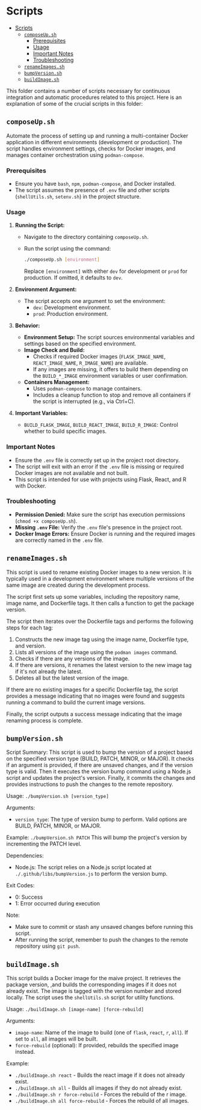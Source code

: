 # Scripts

- [Scripts](#scripts)
  - [`composeUp.sh`](#composeupsh)
    - [Prerequisites](#prerequisites)
    - [Usage](#usage)
    - [Important Notes](#important-notes)
    - [Troubleshooting](#troubleshooting)
  - [`renameImages.sh`](#renameimagessh)
  - [`bumpVersion.sh`](#bumpversionsh)
  - [`buildImage.sh`](#buildimagesh)

This folder contains a number of scripts necessary for continuous integration and automatic procedures related to this project. Here is an explanation of some of the crucial scripts in this folder:

## `composeUp.sh`

Automate the process of setting up and running a multi-container Docker application in different environments (development or production). The script handles environment settings, checks for Docker images, and manages container orchestration using `podman-compose`.

### Prerequisites

- Ensure you have `bash`, `npm`, `podman-compose`, and Docker installed.
- The script assumes the presence of `.env` file and other scripts (`shellUtils.sh`, `setenv.sh`) in the project structure.

### Usage

1. **Running the Script:**

   - Navigate to the directory containing `composeUp.sh`.
   - Run the script using the command:

     ```bash
     ./composeUp.sh [environment]
     ```

     Replace `[environment]` with either `dev` for development or `prod` for production. If omitted, it defaults to `dev`.

2. **Environment Argument:**

   - The script accepts one argument to set the environment:
     - `dev`: Development environment.
     - `prod`: Production environment.

3. **Behavior:**

   - **Environment Setup:** The script sources environmental variables and settings based on the specified environment.
   - **Image Check and Build:**
     - Checks if required Docker images (`FLASK_IMAGE_NAME`, `REACT_IMAGE_NAME`, `R_IMAGE_NAME`) are available.
     - If any images are missing, it offers to build them depending on the `BUILD_*_IMAGE` environment variables or user confirmation.
   - **Containers Management:**
     - Uses `podman-compose` to manage containers.
     - Includes a cleanup function to stop and remove all containers if the script is interrupted (e.g., via Ctrl+C).

4. **Important Variables:**
   - `BUILD_FLASK_IMAGE`, `BUILD_REACT_IMAGE`, `BUILD_R_IMAGE`: Control whether to build specific images.

### Important Notes

- Ensure the `.env` file is correctly set up in the project root directory.
- The script will exit with an error if the `.env` file is missing or required Docker images are not available and not built.
- This script is intended for use with projects using Flask, React, and R with Docker.

### Troubleshooting

- **Permission Denied:** Make sure the script has execution permissions (`chmod +x composeUp.sh`).
- **Missing `.env` File:** Verify the `.env` file's presence in the project root.
- **Docker Image Errors:** Ensure Docker is running and the required images are correctly named in the `.env` file.

## `renameImages.sh`

This script is used to rename existing Docker images to a new version. It is typically used in a development environment where multiple versions of the same image are created during the development process.

The script first sets up some variables, including the repository name, image name, and Dockerfile tags. It then calls a function to get the package version.

The script then iterates over the Dockerfile tags and performs the following steps for each tag:

1. Constructs the new image tag using the image name, Dockerfile type, and version.
2. Lists all versions of the image using the `podman images` command.
3. Checks if there are any versions of the image.
4. If there are versions, it renames the latest version to the new image tag if it's not already the latest.
5. Deletes all but the latest version of the image.

If there are no existing images for a specific Dockerfile tag, the script provides a message indicating that no images were found and suggests running a command to build the current image versions.

Finally, the script outputs a success message indicating that the image renaming process is complete.

## `bumpVersion.sh`

Script Summary:
This script is used to bump the version of a project based on the specified version type (BUILD, PATCH, MINOR, or MAJOR).
It checks if an argument is provided, if there are unsaved changes, and if the version type is valid.
Then it executes the version bump command using a Node.js script and updates the project's version.
Finally, it commits the changes and provides instructions to push the changes to the remote repository.

Usage:
`./bumpVersion.sh [version_type]`

Arguments:

- `version_type`: The type of version bump to perform. Valid options are BUILD, PATCH, MINOR, or MAJOR.

Example:
`./bumpVersion.sh PATCH`
This will bump the project's version by incrementing the PATCH level.

Dependencies:

- Node.js: The script relies on a Node.js script located at `./.github/libs/bumpVersion.js` to perform the version bump.

Exit Codes:

- 0: Success
- 1: Error occurred during execution

Note:

- Make sure to commit or stash any unsaved changes before running this script.
- After running the script, remember to push the changes to the remote repository using `git push`.

## `buildImage.sh`

This script builds a Docker image for the maive project. It retrieves the package version,
,and builds the corresponding images if it does not already exist. The image is tagged with the version number and stored locally.
The script uses the `shellUtils.sh` script for utility functions.

Usage: `./buildImage.sh [image-name] [force-rebuild]`

Arguments:

- `image-name`: Name of the image to build (one of `flask`, `react`, `r`, `all`). If set to `all`, all images will be built.
- `force-rebuild` (optional): If provided, rebuilds the specified image instead.

Example:

- `./buildImage.sh react` - Builds the react image if it does not already exist.
- `./buildImage.sh all` - Builds all images if they do not already exist.
- `./buildImage.sh r force-rebuild` - Forces the rebuild of the r image.
- `./buildImage.sh all force-rebuild` - Forces the rebuild of all images.
